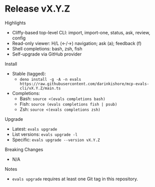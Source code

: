 # Release vX.Y.Z

Highlights

- Cliffy-based top-level CLI: import, import-one, status, ask, review, config
- Read-only viewer: H/L (←/→) navigation; ask (a); feedback (f)
- Shell completions: bash, zsh, fish
- Self-upgrade via GitHub provider

Install

- Stable (tagged):
  - `deno install -g -A -n evals https://raw.githubusercontent.com/darinkishore/mcp-evals-cli/vX.Y.Z/main.ts`
- Completions:
  - Bash: `source <(evals completions bash)`
  - Fish: `source (evals completions fish | psub)`
  - Zsh: `source <(evals completions zsh)`

Upgrade

- Latest: `evals upgrade`
- List versions: `evals upgrade -l`
- Specific: `evals upgrade --version vX.Y.Z`

Breaking Changes

- N/A

Notes

- `evals upgrade` requires at least one Git tag in this repository.
